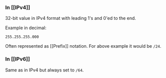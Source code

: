 ### In [[IPv4]]
32-bit value in IPv4 format with leading 1's and 0'ed to the end.

Example in decimal:
```
255.255.255.000
```

Often represented as [[Prefix]] notation. For above example it would be `/24`.

### In [[IPv6]]
Same as in IPv4 but always set to `/64`.
